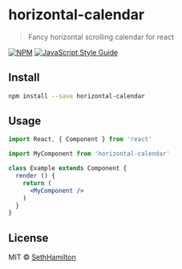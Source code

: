 # horizontal-calendar

> Fancy horizontal scrolling calendar for react

[![NPM](https://img.shields.io/npm/v/horizontal-calendar.svg)](https://www.npmjs.com/package/horizontal-calendar) [![JavaScript Style Guide](https://img.shields.io/badge/code_style-standard-brightgreen.svg)](https://standardjs.com)

## Install

```bash
npm install --save horizontal-calendar
```

## Usage

```jsx
import React, { Component } from 'react'

import MyComponent from 'horizontal-calendar'

class Example extends Component {
  render () {
    return (
      <MyComponent />
    )
  }
}
```

## License

MIT © [SethHamilton](https://github.com/SethHamilton)
